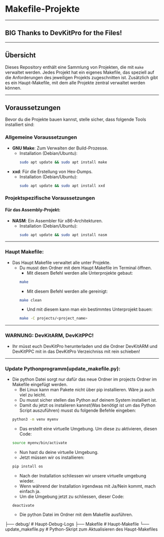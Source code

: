 # Makefile-Projekte

---

## BIG Thanks to DevKitPro for the Files!

---

## Übersicht
Dieses Repository enthält eine Sammlung von Projekten, die mit `make` verwaltet werden. Jedes Projekt hat ein eigenes Makefile, das speziell auf die Anforderungen des jeweiligen Projekts zugeschnitten ist. Zusätzlich gibt es ein Haupt-Makefile, mit dem alle Projekte zentral verwaltet werden können.

---

## Voraussetzungen

Bevor du die Projekte bauen kannst, stelle sicher, dass folgende Tools installiert sind:

### Allgemeine Voraussetzungen
- **GNU Make**: Zum Verwalten der Build-Prozesse.
  - Installation (Debian/Ubuntu):  
    ```bash
    sudo apt update && sudo apt install make
    ```
- **xxd**: Für die Erstellung von Hex-Dumps.
  - Installation (Debian/Ubuntu):  
    ```bash
    sudo apt update && sudo apt install xxd
    ```

### Projektspezifische Voraussetzungen

#### Für das Assembly-Projekt:
- **NASM**: Ein Assembler für x86-Architekturen.
  - Installation (Debian/Ubuntu):  
    ```bash
    sudo apt update && sudo apt install nasm
    ```

---


### Haupt Makefile:
- Das Haupt Makefile verwaltet alle unter Projekte.
  - Du musst den Ordner mit dem Haupt Makefile im Terminal öffnen.
    - Mit diesem Befehl werden alle Unterprojekte gebaut:
    ```bash
    make
    ```
    - Mit diesem Befehl werden alle gereinigt:
    ```bash
    make clean
    ```
    - Und mit diesem kann man ein bestimmtes Unterprojekt bauen:
    ```bash
    make -C projects/<project_name>
    ```
---

### WARNUNG: DevKitARM, DevKitPPC!
- Ihr müsst euch DevKitPro herunterladen und die Ordner DevKitARM und DevKitPPC mit in das DevKitPro Verzeichniss mit rein schieben!

---

### Update Pythonprogramm(update_makefile.py):
- Die python Datei sorgt nur dafür das neue Ordner im projects Ordner im Makefile eingefügt werden.
  - Bei Linux kann man Pakete nicht über pip installieren. Wäre ja auch viel zu leicht.
  - Du musst sicher stellen das Python auf deinem System installiert ist.
  - Damit du jetzt os instalieren kannst(Was benötigt ist um das Python Script auszuführen) musst du folgende Befehle eingeben:
  ```bash
  python3 -m venv myenv
  ```
  - Das erstellt eine virtuelle Umgebung. Um diese zu aktivieren, diesen Code:
  ```bash
  source myenv/bin/activate
  ```
  - Nun hast du deine virtuelle Umgebung.
  - Jetzt müssen wir os installieren:
  ```bash
  pip install os
  ```
  - Nach der Installation schliessen wir unsere virtuelle umgebung wieder.
  - Wenn während der Installation irgendwas mit Ja/Nein kommt, mach einfach ja.
  - Um die Umgebung jetzt zu schliessen, dieser Code:
  ```bash
  deactivate
  ```
  - Die python Datei im Ordner mit dem Makefile ausführen.

├── debug/                  # Haupt-Debug-Logs
├── Makefile                # Haupt-Makefile
└── update_makefile.py      # Python-Skript zum Aktualisieren des Haupt-Makefiles

